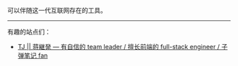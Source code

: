 可以伴随这一代互联网存在的工具。

---

有趣的站点们：

- [TJ || 蒋継発 — 有自信的 team leader / 擅长前端的 full-stack engineer / 子弹笔记 fan](https://thaddeusjiang.com)